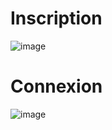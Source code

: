 # Inscription
![image](https://github.com/user-attachments/assets/50d9b9be-8c62-4800-b9ed-58459ce8970d)
# Connexion
![image](https://github.com/user-attachments/assets/510ac8da-43a2-45f6-b6a9-7ecfa015432f)
